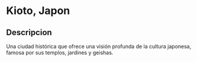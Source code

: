 # Kioto, Japon

## Descripcion
Una ciudad histórica que ofrece una visión profunda de la cultura japonesa, famosa por sus templos, jardines y geishas.

